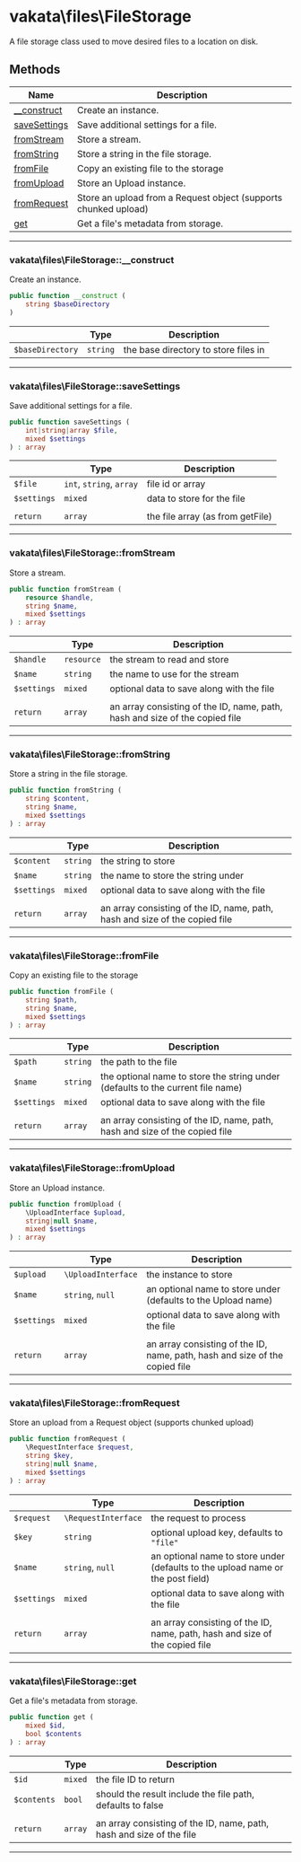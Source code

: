 # vakata\files\FileStorage
A file storage class used to move desired files to a location on disk.

## Methods

| Name | Description |
|------|-------------|
|[__construct](#vakata\files\filestorage__construct)|Create an instance.|
|[saveSettings](#vakata\files\filestoragesavesettings)|Save additional settings for a file.|
|[fromStream](#vakata\files\filestoragefromstream)|Store a stream.|
|[fromString](#vakata\files\filestoragefromstring)|Store a string in the file storage.|
|[fromFile](#vakata\files\filestoragefromfile)|Copy an existing file to the storage|
|[fromUpload](#vakata\files\filestoragefromupload)|Store an Upload instance.|
|[fromRequest](#vakata\files\filestoragefromrequest)|Store an upload from a Request object (supports chunked upload)|
|[get](#vakata\files\filestorageget)|Get a file's metadata from storage.|

---



### vakata\files\FileStorage::__construct
Create an instance.  


```php
public function __construct (  
    string $baseDirectory  
)   
```

|  | Type | Description |
|-----|-----|-----|
| `$baseDirectory` | `string` | the base directory to store files in |

---


### vakata\files\FileStorage::saveSettings
Save additional settings for a file.  


```php
public function saveSettings (  
    int|string|array $file,  
    mixed $settings  
) : array    
```

|  | Type | Description |
|-----|-----|-----|
| `$file` | `int`, `string`, `array` | file id or array |
| `$settings` | `mixed` | data to store for the file |
|  |  |  |
| `return` | `array` | the file array (as from getFile) |

---


### vakata\files\FileStorage::fromStream
Store a stream.  


```php
public function fromStream (  
    resource $handle,  
    string $name,  
    mixed $settings  
) : array    
```

|  | Type | Description |
|-----|-----|-----|
| `$handle` | `resource` | the stream to read and store |
| `$name` | `string` | the name to use for the stream |
| `$settings` | `mixed` | optional data to save along with the file |
|  |  |  |
| `return` | `array` | an array consisting of the ID, name, path, hash and size of the copied file |

---


### vakata\files\FileStorage::fromString
Store a string in the file storage.  


```php
public function fromString (  
    string $content,  
    string $name,  
    mixed $settings  
) : array    
```

|  | Type | Description |
|-----|-----|-----|
| `$content` | `string` | the string to store |
| `$name` | `string` | the name to store the string under |
| `$settings` | `mixed` | optional data to save along with the file |
|  |  |  |
| `return` | `array` | an array consisting of the ID, name, path, hash and size of the copied file |

---


### vakata\files\FileStorage::fromFile
Copy an existing file to the storage  


```php
public function fromFile (  
    string $path,  
    string $name,  
    mixed $settings  
) : array    
```

|  | Type | Description |
|-----|-----|-----|
| `$path` | `string` | the path to the file |
| `$name` | `string` | the optional name to store the string under (defaults to the current file name) |
| `$settings` | `mixed` | optional data to save along with the file |
|  |  |  |
| `return` | `array` | an array consisting of the ID, name, path, hash and size of the copied file |

---


### vakata\files\FileStorage::fromUpload
Store an Upload instance.  


```php
public function fromUpload (  
    \UploadInterface $upload,  
    string|null $name,  
    mixed $settings  
) : array    
```

|  | Type | Description |
|-----|-----|-----|
| `$upload` | `\UploadInterface` | the instance to store |
| `$name` | `string`, `null` | an optional name to store under (defaults to the Upload name) |
| `$settings` | `mixed` | optional data to save along with the file |
|  |  |  |
| `return` | `array` | an array consisting of the ID, name, path, hash and size of the copied file |

---


### vakata\files\FileStorage::fromRequest
Store an upload from a Request object (supports chunked upload)  


```php
public function fromRequest (  
    \RequestInterface $request,  
    string $key,  
    string|null $name,  
    mixed $settings  
) : array    
```

|  | Type | Description |
|-----|-----|-----|
| `$request` | `\RequestInterface` | the request to process |
| `$key` | `string` | optional upload key, defaults to `"file"` |
| `$name` | `string`, `null` | an optional name to store under (defaults to the upload name or the post field) |
| `$settings` | `mixed` | optional data to save along with the file |
|  |  |  |
| `return` | `array` | an array consisting of the ID, name, path, hash and size of the copied file |

---


### vakata\files\FileStorage::get
Get a file's metadata from storage.  


```php
public function get (  
    mixed $id,  
    bool $contents  
) : array    
```

|  | Type | Description |
|-----|-----|-----|
| `$id` | `mixed` | the file ID to return |
| `$contents` | `bool` | should the result include the file path, defaults to false |
|  |  |  |
| `return` | `array` | an array consisting of the ID, name, path, hash and size of the file |

---

